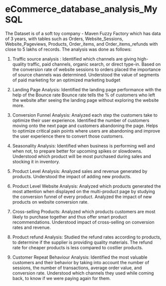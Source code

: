 # eCommerce_database_analysis_MySQL
The Dataset is of a soft toy company - Maven Fuzzy Factory which has data of 3 years, with tables such as Orders, Website_Sessions, Website_Pageviews, Products, Order_items, and Order_items_refunds with close to 5 lakhs of records.
The analysis was done as follows:

1. Traffic source analysis : 
Identified which channels are giving high-quality traffic, paid channels, organic search, or direct type-in.
Based on the conversion rate of website sessions to orders placed the importance of source channels was determined.
Understood the value of segments of paid marketing for an optimized marketing budget

2. Landing Page Analysis:
Identified the landing page performance with the help of the Bounce rate
Bounce rate tells the % of customers who left the website after seeing the landing page without exploring the website more.

3. Conversion Funnel Analysis:
Analyzed each step the customers take to optimize their user experience.
Identified the number of customers moving onto the next page and customers abandoning the page.
Helps to optimize critical pain points where users are abandoning and improve the user experience there to convert those customers.

4. Seasonality Analysis:
Identified when business is performing well and when not, to prepare better for upcoming spikes or slowdowns.
Understood which product will be most purchased during sales and stocking it in inventory.

5. Product Level Analysis:
Analyzed sales and revenue generated by products.
Understood the impact of adding new products.

6. Product Level Website Analysis:
Analyzed which products generated the most attention when displayed on the multi-product page by studying the conversion funnel of every product.
Analyzed the impact of new products on website conversion rate.

7. Cross-selling Products:
Analyzed which products customers are most likely to purchase together and thus offer smart product recommendations.
Understood impact of cross-selling on conversion rates and revenue.

8. Product refund Analysis:
Studied the refund rates according to products, to determine if the supplier is providing quality materials.
The refund rate for cheaper products is less compared to costlier products.

9. Customer Repeat Behaviour Analysis:
Identified the most valuable customers and their behavior by taking into account the number of sessions, the number of transactions, average order value, and conversion rate.
Understood which channels they used while coming back, to know if we were paying again for them.


